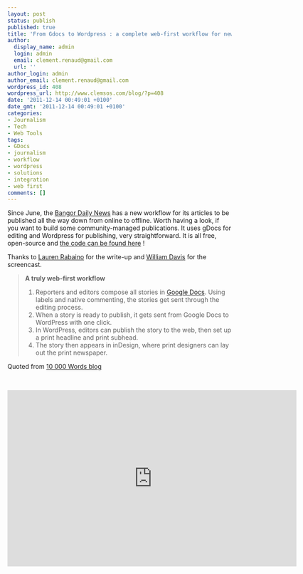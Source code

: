```yaml
---
layout: post
status: publish
published: true
title: 'From Gdocs to Wordpress : a complete web-first workflow for newspaper'
author:
  display_name: admin
  login: admin
  email: clement.renaud@gmail.com
  url: ''
author_login: admin
author_email: clement.renaud@gmail.com
wordpress_id: 408
wordpress_url: http://www.clemsos.com/blog/?p=408
date: '2011-12-14 00:49:01 +0100'
date_gmt: '2011-12-14 00:49:01 +0100'
categories:
- Journalism
- Tech
- Web Tools
tags:
- GDocs
- journalism
- workflow
- wordpress
- solutions
- integration
- web first
comments: []
---
```

<p>Since June, the <a href="http://bangordailynews.com/">Bangor Daily News</a> has a new workflow for its articles to be published all the way down from online to offline. Worth having a look, if you want to build some community-managed publications. It uses gDocs for editing and Wordpress for publishing, very straightforward. It is all free, open-source and <a href="http://dev.bangordailynews.com/">the code can be found here</a> !</p>
<p>Thanks to <a href="http://www.laurenmichell.com/">Lauren Rabaino</a> for the write-up and <a href="http://wpdavis.com/">William Davis</a> for the screencast.</p>
<blockquote><p><strong>A truly web-first workflow</strong></p>
<ol>
<li>Reporters and editors compose all stories in <a href="http://docs.google.com/">Google Docs</a>. Using labels and native commenting, the stories get sent through the editing process.</li>
<li>When a story is ready to publish, it gets sent from Google Docs to WordPress with one click.</li>
<li>In WordPress, editors can publish the story to the web, then set up a print headline and print subhead.</li>
<li>The story then appears in inDesign, where print designers can lay out the print newspaper.</li>
</ol>
</blockquote>
<div>Quoted from <a href="http://www.mediabistro.com/10000words/how-to-run-a-news-site-and-newspaper-using-wordpress-and-google-docs_b4781">10 000 Words blog</a></div>
<p>&nbsp;</p>
<p><iframe src="http://www.screenr.com/embed/8J8s" frameborder="0" width="650" height="396"></iframe></p>
